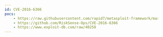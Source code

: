 ```yaml
---
id: CVE-2016-6366
pocs:
    - https://raw.githubusercontent.com/rapid7/metasploit-framework/master/modules/auxiliary/admin/networking/cisco_asa_extrabacon.rb
    - https://github.com/RiskSense-Ops/CVE-2016-6366
    - https://www.exploit-db.com/raw/40258
---
```

